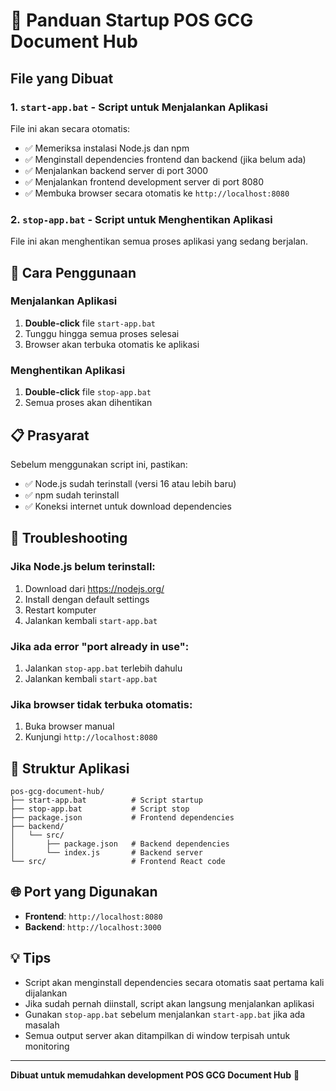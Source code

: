 # 🚀 Panduan Startup POS GCG Document Hub

## File yang Dibuat

### 1. `start-app.bat` - Script untuk Menjalankan Aplikasi
File ini akan secara otomatis:
- ✅ Memeriksa instalasi Node.js dan npm
- ✅ Menginstall dependencies frontend dan backend (jika belum ada)
- ✅ Menjalankan backend server di port 3000
- ✅ Menjalankan frontend development server di port 8080
- ✅ Membuka browser secara otomatis ke `http://localhost:8080`

### 2. `stop-app.bat` - Script untuk Menghentikan Aplikasi
File ini akan menghentikan semua proses aplikasi yang sedang berjalan.

## 🎯 Cara Penggunaan

### Menjalankan Aplikasi
1. **Double-click** file `start-app.bat`
2. Tunggu hingga semua proses selesai
3. Browser akan terbuka otomatis ke aplikasi

### Menghentikan Aplikasi
1. **Double-click** file `stop-app.bat`
2. Semua proses akan dihentikan

## 📋 Prasyarat

Sebelum menggunakan script ini, pastikan:
- ✅ Node.js sudah terinstall (versi 16 atau lebih baru)
- ✅ npm sudah terinstall
- ✅ Koneksi internet untuk download dependencies

## 🔧 Troubleshooting

### Jika Node.js belum terinstall:
1. Download dari https://nodejs.org/
2. Install dengan default settings
3. Restart komputer
4. Jalankan kembali `start-app.bat`

### Jika ada error "port already in use":
1. Jalankan `stop-app.bat` terlebih dahulu
2. Jalankan kembali `start-app.bat`

### Jika browser tidak terbuka otomatis:
1. Buka browser manual
2. Kunjungi `http://localhost:8080`

## 📁 Struktur Aplikasi

```
pos-gcg-document-hub/
├── start-app.bat          # Script startup
├── stop-app.bat           # Script stop
├── package.json           # Frontend dependencies
├── backend/
│   └── src/
│       ├── package.json   # Backend dependencies
│       └── index.js       # Backend server
└── src/                   # Frontend React code
```

## 🌐 Port yang Digunakan

- **Frontend**: `http://localhost:8080`
- **Backend**: `http://localhost:3000`

## 💡 Tips

- Script akan menginstall dependencies secara otomatis saat pertama kali dijalankan
- Jika sudah pernah diinstall, script akan langsung menjalankan aplikasi
- Gunakan `stop-app.bat` sebelum menjalankan `start-app.bat` jika ada masalah
- Semua output server akan ditampilkan di window terpisah untuk monitoring

---
**Dibuat untuk memudahkan development POS GCG Document Hub** 🎉 